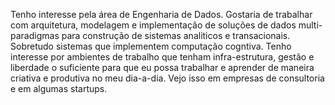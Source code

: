 Tenho interesse pela área de Engenharia de Dados. Gostaria de trabalhar com arquitetura, modelagem e implementação de soluções de dados multi-paradigmas para construção de sistemas analiticos e transacionais. Sobretudo sistemas que implementem computação cogntiva.
Tenho interesse por ambientes de trabalho que tenham infra-estrutura, gestão e liberdade o suficiente para que eu possa trabalhar e aprender de maneira criativa e produtiva no meu dia-a-dia. Vejo isso em empresas de consultoria e em algumas startups.

